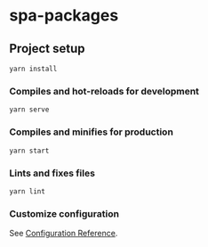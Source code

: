 # spa-packages

## Project setup
```
yarn install
```

### Compiles and hot-reloads for development
```
yarn serve
```

### Compiles and minifies for production
```
yarn start
```

### Lints and fixes files
```
yarn lint
```

### Customize configuration
See [Configuration Reference](https://cli.vuejs.org/config/).
